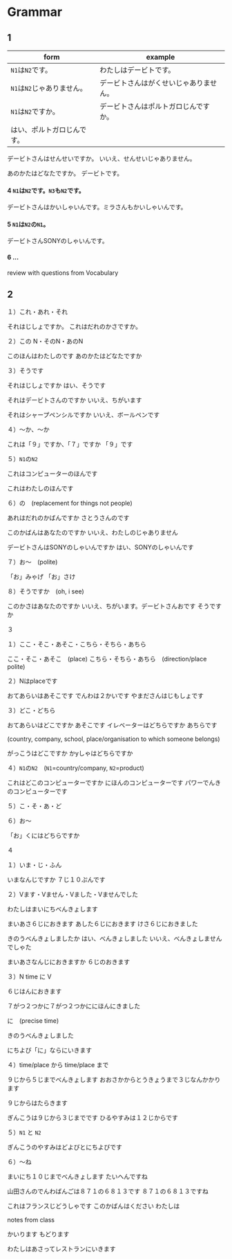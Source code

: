 # Grammar

## 1

| form | example |
|---|---|
| `N1`は`N2`です。 | わたしはデービトです。 |
| `N1`は`N2`じゃありません。 | デービトさんはがくせいじゃありません。|
| `N1`は`N2`ですか。 | デービトさんはポルトガロじんですか。
はい、ポルトガロじんです。|

デービトさんはせんせいですか。
いいえ、せんせいじゃありません。

あのかたはどなたですか。
デービトです。

#### 4 `N1`は`N2`です。`N3`も`N2`です。
デービトさんはかいしゃいんです。ミラさんもかいしゃいんです。

#### 5 `N1`は`N2`の`N1`。

デービトさんSONYのしゃいんです。

#### 6 ...
review with questions from Vocabulary

## 2

１）これ・あれ・それ

それはじしょですか。
これはだれのかさですか。

２）この N・そのN・あのN

このほんはわたしのです
あのかたはどなたですか

３）そうです

それはじしょですか
はい、そうです

それはデービトさんのですか
いいえ、ちがいます

それはシャープペンシルですか
いいえ、ボールペンです

４）〜か、〜か

これは「９」ですか、「７」ですか
「９」です

５）`N1`の`N2`

これはコンピューターのほんです

これはわたしのほんです

６）の　(replacement for things not people)

あれはだれのかばんですか
さとうさんのです

このかばんはあなたのですか
いいえ、わたしのじゃありません

デービトさんはSONYのしゃいんですか
はい、SONYのしゃいんです


７）お〜　(polite)

「お」みゃげ
「お」さけ

８）そうですか　(oh, i see)

このかさはあなたのですか
いいえ、ちがいます。デービトさんおです
そうですか



３


１）ここ・そこ・あそこ・こちら・そちら・あちら

ここ・そこ・あそこ　(place)
こちら・そちら・あちら　(direction/place polite)

２）Nはplaceです

おてあらいはあそこです
でんわは２かいです
やまださんはじもしょです

３）どこ・どちら

おてあらいはどこですか
あそこです
イレベーターはどちらですか
あちらです

(country, company, school, place/organisation to which someone belongs)

がっこうはどこですか
かyしゃはどちらですか

４）`N1`の`N2`　(`N1`=country/company, `N2`=product)

これはどこのコンピューターですか
にほんのコンピューターです
パワーでんきのコンピューターです

５）こ・そ・あ・ど



６）お〜

「お」くにはどちらですか



４

１）いま・じ・ふん

いまなんじですか
７じ１０ぷんです

２）Vます・Vません・Vました・Vませんでした

わたしはまいにちべんきょします



まいあさ６じにおきます
あした６じにおきます
けさ６じにおきました

きのうべんきょしましたか
はい、べんきょしました
いいえ、べんきょしませんでしゃた

まいあさなんじにおきますか
６じのおきます

３）N time に V

６じはんにおきます

７がつ２つかに７がつ２つかににほんにきました

に　(precise time)

きのうべんきょしました

にちよび「に」ならにいきます

４）time/place から time/place まで

９じから５じまでべんきょします
おおさかからとうきょうまで３じなんかかります

９じからはたらきます

ぎんこうは９じから３じまでです
ひるやすみは１２じからです

５）`N1` と `N2`

ぎんこうのやすみはどよびとにちよびです

６）〜ね

まいにち１０じまでべんきょします
たいへんですね

山田さんのでんわばんごは８７１の６８１３です
８７１の６８１３ですね









これはフランスじどうしゃです
このかばんはください
わたしは


notes from class


かいります
もどります

わたしはあさってレストランにいきます
